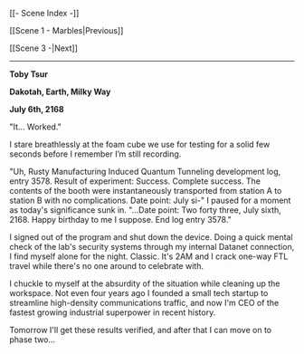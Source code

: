 [[- Scene Index -]]

[[Scene 1 - Marbles|Previous]]

[[Scene 3 -|Next]]

---

**Toby Tsur**

**Dakotah, Earth, Milky Way**

**July 6th, 2168**

"It... Worked."

I stare breathlessly at the foam cube we use for testing for a solid few seconds before I remember I’m still recording.

"Uh, Rusty Manufacturing Induced Quantum Tunneling development log, entry 3578. Result of experiment: Success. Complete success. The contents of the booth were instantaneously transported from station A to station B with no complications. Date point: July si-" I paused for a moment as today's significance sunk in. "...Date point: Two forty three, July sixth, 2168. Happy birthday to me I suppose. End log entry 3578."

I signed out of the program and shut down the device. Doing a quick mental check of the lab's security systems through my internal Datanet connection, I find myself alone for the night. Classic. It's 2AM and I crack one-way FTL travel while there's no one around to celebrate with.

I chuckle to myself at the absurdity of the situation while cleaning up the workspace. Not even four years ago I founded a small tech startup to streamline high-density communications traffic, and now I'm CEO of the fastest growing industrial superpower in recent history.

Tomorrow I'll get these results verified, and after that I can move on to phase two...